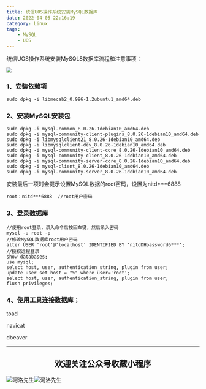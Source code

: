 ```yaml
---
title: 统信UOS操作系统安装MySQL数据库
date: 2022-04-05 22:16:19
category: Linux
tags: 
    - MySQL
    - UOS
---
```


统信UOS操作系统安装MySQL8数据库流程和注意事项：

<img src="https://s2.loli.net/2022/06/06/ahxdVYX52FOMpsB.jpg" style="zoom:80%;" />

### 1、安装依赖项

```
sudo dpkg -i libmecab2_0.996-1.2ubuntu1_amd64.deb
```

### 2、安装MySQL安装包

```
sudo dpkg -i mysql-common_8.0.26-1debian10_amd64.deb
sudo dpkg -i mysql-community-client-plugins_8.0.26-1debian10_amd64.deb
sudo dpkg -i libmysqlclient21_8.0.26-1debian10_amd64.deb
sudo dpkg -i libmysqlclient-dev_8.0.26-1debian10_amd64.deb
sudo dpkg -i mysql-community-client-core_8.0.26-1debian10_amd64.deb
sudo dpkg -i mysql-community-client_8.0.26-1debian10_amd64.deb
sudo dpkg -i mysql-community-server-core_8.0.26-1debian10_amd64.deb
sudo dpkg -i mysql-client_8.0.26-1debian10_amd64.deb
sudo dpkg -i mysql-community-server_8.0.26-1debian10_amd64.deb
```

安装最后一项时会提示设置MySQL数据的root密码，设置为nitd***6888

```
root：nitd***6888  //root用户密码
```

### 3、登录数据库

```
//使用root登录，录入命令后按回车键，然后录入密码
mysql -u root -p
//修改MySQL数据库root用户密码
alter USER 'root'@'localhost' IDENTIFIED BY 'nitdDHpassword6***';
//授权远程登录
show databases;
use mysql;
select host, user, authentication_string, plugin from user;
update user set host = "%" where user='root';
select host, user, authentication_string, plugin from user;
flush privileges;
```

### 4、使用工具连接数据库；

toad

navicat

dbeaver



---

## <center>欢迎关注公众号收藏小程序</center>

![河洛先生](https://s2.loli.net/2022/06/23/bYdtKDC2U5J7iWr.jpg)![河洛先生](https://s2.loli.net/2022/06/23/PlUgz5KSHm7OBke.jpg)

